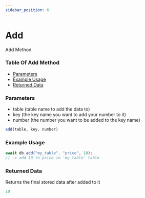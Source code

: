 ```yaml
---
sidebar_position: 6
---
```


# Add

Add Method

### Table Of Add Method

- [Parameters](#parameters)
- [Example Usage](#example-usage)
- [Returned Data](#returned-data)

### Parameters
- table (table name to add the data to)
- key (the key name you want to add your number to it)
- number (the number you want to be added to the key name)
```js
add(table, key, number)
```

### Example Usage
```js
await db.add("my_table", "price", 10);
// -> add 10 to price in 'my_table' table
```

### Returned Data
Returns the final stored data after added to it
```js
10
```